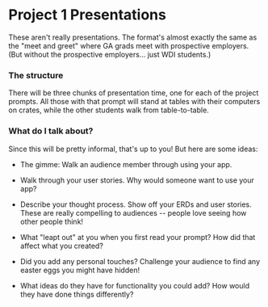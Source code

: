 # Project 1 Presentations

These aren't really presentations. The format's almost exactly the same as the "meet and greet" where GA grads meet with prospective employers. (But without the prospective employers... just WDI students.)

### The structure

There will be three chunks of presentation time, one for each of the project prompts. All those with that prompt will stand at tables with their computers on crates, while the other students walk from table-to-table.

### What do I talk about?

Since this will be pretty informal, that's up to you! But here are some ideas:

- The gimme: Walk an audience member through using your app.

- Walk through your user stories. Why would someone want to use your app?

- Describe your thought process. Show off your ERDs and user stories. These are really compelling to audiences -- people love seeing how other people think!

- What "leapt out" at you when you first read your prompt? How did that affect what you created?

- Did you add any personal touches? Challenge your audience to find any easter eggs you might have hidden!

- What ideas do they have for functionality you could add? How would they have done things differently?
